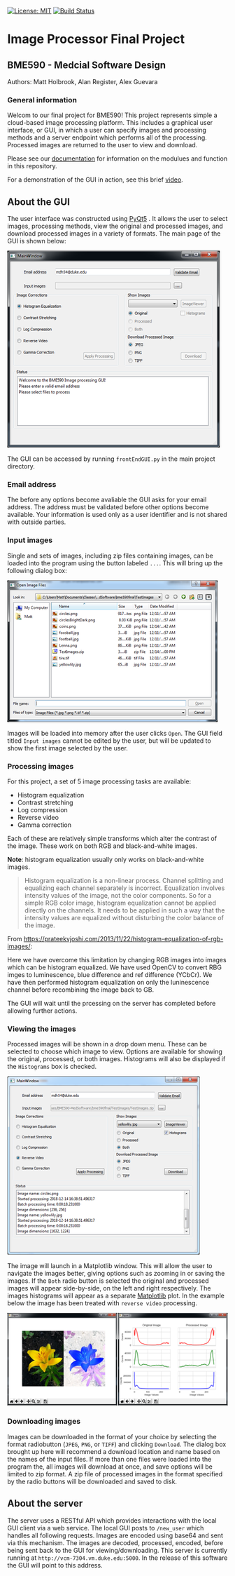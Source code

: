 [![License: MIT](https://img.shields.io/badge/License-MIT-yellow.svg)](https://opensource.org/licenses/MIT)
[![Build Status](https://travis-ci.com/mdholbrook/bme590final.svg?branch=master)](https://travis-ci.com/mdholbrook/bme590final)

# Image Processor Final Project
## BME590 - Medcial Software Design
Authors: Matt Holbrook, Alan Register, Alex Guevara

### General information
Welcom to our final project for BME590! This project represents simple a 
cloud-based image processing platform. This 
includes a graphical user interface, or GUI, in which a user can specify 
images and processing methods and a server endpoint which performs all of the 
processing. Processed images are returned to the user to view and download.

Please see our [documentation](https://mdholbrook.github.io/bme590final/) for information on the modulues and function
 in this repository.
 
For a demonstration of the GUI in action, see this brief [video](https://photos.app.goo.gl/aYyDjsefwkZ3iW5z5).

## About the GUI
The user interface was constructed using [PyQt5](https://www.riverbankcomputing.com/software/pyqt/intro)
. It allows the user to select images, processing methods, view the original 
and processed images, and download processed images in a variety of 
formats. The main page of the GUI is shown below:

![GUI interface](ProjectIms/GUI.png)

The GUI can be accessed by running `frontEndGUI.py` in the main project 
directory.

### Email address
The before any options become avaliable the GUI asks for your email address. 
The address must be validated before other options become available. Your 
information is used only as a user identifier and is not shared with outside 
parties.

### Input images
Single and sets of images, including zip files containing images, can be 
loaded into the program using the button labeled `...`. This will bring up 
the following dialog box:

![load image dialog](ProjectIms/open_im.png)

Images will be loaded into memory after the user clicks `Open`. The GUI field 
titled `Input images` cannot be edited by the user, but will be updated to show 
the first image selected by the user.

### Processing images
For this project, a set of 5 image processing tasks are available:
* Histogram equalization
* Contrast stretching
* Log compression
* Reverse video
* Gamma correction

Each of these are relatively simple transforms which alter the contrast of 
the image. These work on both RGB and black-and-white images.

__Note__: histogram equalization usually only works on black-and-white 
images. 
>Histogram equalization is a non-linear process. Channel splitting and equalizing each channel separately is incorrect. Equalization involves intensity values of the image, not the color components. So for a simple RGB color image, histogram equalization cannot be applied directly on the channels. It needs to be applied in such a way that the intensity values are equalized without disturbing the color balance of the image.

From https://prateekvjoshi.com/2013/11/22/histogram-equalization-of-rgb-images/:

Here we have overcome this limitation by changing RGB images into images 
which can be histogram equalized. We have used OpenCV to convert RBG imges to 
luminescence, blue difference and
 ref difference (YCbCr). We have then performed histogram equalization on 
 only the luninescence channel before recombining the image back to GB.
 
 The GUI will wait until the prcessing on the server has completed before 
 allowing further actions.
 
 ### Viewing the images
 Processed images will be shown in a drop down menu. These can be selected to
  choose which image to view. Options are available for showing the original,
   processed, or both images. Histograms will also be displayed if the 
   `Histograms` box is checked.

![GUI after processing](ProjectIms/gui_ims.png)

The image will launch in a Matplotlib window. This will allow the user to 
navigate the images better, giving options such as zooming in or saving the 
images. If the `Both` radio button is
selected the original and processed images will appear side-by-side, on the 
left and right respectively. The images histograms will appear as a separate 
[Matplotlib](https://matplotlib.org/) plot. In the example below the image 
has been treated with `reverse video` processing.

![Original and processed images](ProjectIms/lilly_hist.png)


### Downloading images
Images can be downloaded in the format of your choice by selecting the format
 radiobutton (`JPEG`, `PNG`, or `TIFF`) and clicking `Download`. The dialog 
 box brought up here will recommend a download location and name based on the
  names of the input files. If more than one files were loaded into the 
  program the, all images will download at once, and save options will be 
  limited to zip format. A zip file of 
  processed images in the format specified by the radio buttons will be 
  downloaded and saved to disk.
  
  
  ## About the server
  The server uses a RESTful API which provides interactions with the local 
  GUI client via a web service. The local GUI posts to `/new_user` which 
  handles all following requests. Images are encoded using base64 and sent 
  via this mechanism. The images are decoded, processed, encoded, before 
  being sent back to the GUI for viewing/downloading. This server is 
  currently running at `http://vcm-7304.vm.duke.edu:5000`. In the release of 
  this software the GUI will point to this address.

